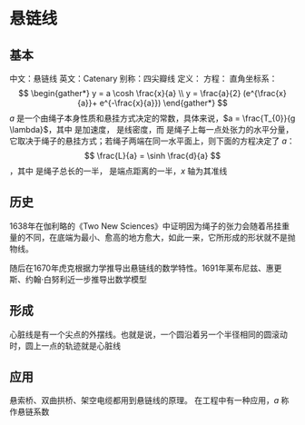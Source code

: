 # 悬链线

## 基本

中文：悬链线
英文：Catenary
别称：四尖瓣线
定义：
方程：
直角坐标系：
$$
\begin{gather*}
    y = a \cosh \frac{x}{a} \\
    y = \frac{a}{2} (e^{\frac{x}{a}}+ e^{-\frac{x}{a}})
\end{gather*}
$$
$a$ 是一个由绳子本身性质和悬挂方式决定的常数，具体来说，$a = \frac{T_{0}}{g \lambda}$，其中 是加速度， 是线密度，而 是绳子上每一点处张力的水平分量，它取决于绳子的悬挂方式；若绳子两端在同一水平面上，则下面的方程决定了 $a$：
$$
\frac{L}{a} = \sinh \frac{d}{a}
$$
，其中 是绳子总长的一半， 是端点距离的一半，$x$ 轴为其准线

## 历史

1638年在伽利略的《Two New Sciences》中证明因为绳子的张力会随着吊挂重量的不同，在底端为最小、愈高的地方愈大，如此一来，它所形成的形状就不是抛物线。

随后在1670年虎克根据力学推导出悬链线的数学特性。1691年莱布尼兹、惠更斯、约翰·白努利近一步推导出数学模型

## 形成

心脏线是有一个尖点的外摆线。也就是说，一个圆沿着另一个半径相同的圆滚动时，圆上一点的轨迹就是心脏线

## 应用

悬索桥、双曲拱桥、架空电缆都用到悬链线的原理。 在工程中有一种应用，$a$ 称作悬链系数
